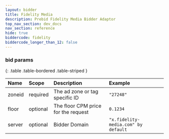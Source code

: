 ```yaml
---
layout: bidder
title: Fidelity Media
description: Prebid Fidelity Media Bidder Adaptor
top_nav_section: dev_docs
nav_section: reference
hide: true
biddercode: fidelity
biddercode_longer_than_12: false
---
```


### bid params

{: .table .table-bordered .table-striped } 

| Name 	 | Scope    | Description        					 			 | Example  							|
| :------| :--------| :--------------------------------------------------| :------------------------------------|
| zoneid | required | The ad zone or tag specific ID 					 | `"27248"` 							|
| floor	 | optional | The floor CPM price for the request				 | `0.1234` 							|
| server | optional | Bidder Domain  					 				 | `"x.fidelity-media.com" by default` 	|
